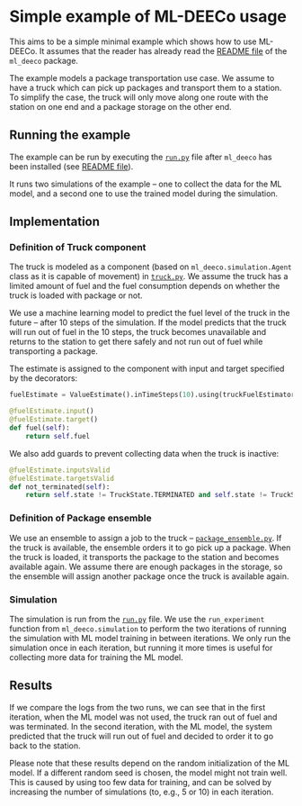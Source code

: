 # Simple example of ML-DEECo usage

This aims to be a simple minimal example which shows how to use ML-DEECo. It assumes that the reader has already read the [README file](../../ml_deeco/README.md) of the `ml_deeco` package.

The example models a package transportation use case. We assume to have a truck which can pick up packages and transport them to a station. To simplify the case, the truck will only move along one route with the station on one end and a package storage on the other end.

## Running the example

The example can be run by executing the [`run.py`](run.py) file after `ml_deeco` has been installed (see [README file](../../ml_deeco/README.md)).

It runs two simulations of the example &ndash; one to collect the data for the ML model, and a second one to use the trained model during the simulation.

## Implementation

### Definition of Truck component

The truck is modeled as a component (based on `ml_deeco.simulation.Agent` class as it is capable of movement) in [`truck.py`](truck.py). We assume the truck has a limited amount of fuel and the fuel consumption depends on whether the truck is loaded with package or not.

We use a machine learning model to predict the fuel level of the truck in the future &ndash; after 10 steps of the simulation. If the model predicts that the truck will run out of fuel in the 10 steps, the truck becomes unavailable and returns to the station to get there safely and not run out of fuel while transporting a package.

The estimate is assigned to the component with input and target specified by the decorators:
```py
fuelEstimate = ValueEstimate().inTimeSteps(10).using(truckFuelEstimator)

@fuelEstimate.input()
@fuelEstimate.target()
def fuel(self):
    return self.fuel
```

We also add guards to prevent collecting data when the truck is inactive:
```py
@fuelEstimate.inputsValid
@fuelEstimate.targetsValid
def not_terminated(self):
    return self.state != TruckState.TERMINATED and self.state != TruckState.AT_STATION
```

### Definition of Package ensemble

We use an ensemble to assign a job to the truck &ndash; [`package_ensemble.py`](package_ensemble.py). If the truck is available, the ensemble orders it to go pick up a package. When the truck is loaded, it transports the package to the station and becomes available again. We assume there are enough packages in the storage, so the ensemble will assign another package once the truck is available again.

### Simulation

The simulation is run from the [`run.py`](run.py) file. We use the `run_experiment` function from `ml_deeco.simulation` to perform the two iterations of running the simulation with ML model training in between iterations. We only run the simulation once in each iteration, but running it more times is useful for collecting more data for training the ML model.

## Results

If we compare the logs from the two runs, we can see that in the first iteration, when the ML model was not used, the truck ran out of fuel and was terminated. In the second iteration, with the ML model, the system predicted that the truck will run out of fuel and decided to order it to go back to the station.

Please note that these results depend on the random initialization of the ML model. If a different random seed is chosen, the model might not train well. This is caused by using too few data for training, and can be solved by increasing the number of simulations (to, e.g., 5 or 10) in each iteration.
